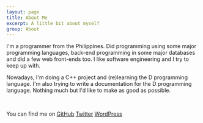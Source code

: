 ```yaml
---
layout: page
title: About Me
excerpt: A little bit about myself
group: About
---
```


I'm a programmer from the Philippines.
Did programming using some major programming languages, back-end programming in some major databases and did a few web front-ends too.
I like software engineering and I try to keep up with.

Nowadays, I'm doing a C++ project and (re)learning the D programming language.
I'm also trying to write a documentation for the D programming language.
Nothing much but I'd like to make as good as possible.

<section class="social">
<p>&nbsp;</p>
<p>
You can find me on
<a href="{{ site.author.github }}">GitHub</a>
<a href="{{ site.author.twitter }}">Twitter</a>
<a href="{{ site.author.wordpress }}">WordPress</a>
</p>
</section>
